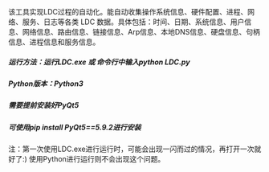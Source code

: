 该工具实现LDC过程的自动化。能自动收集操作系统信息、硬件配置、进程、网络、服务、日志等各类 LDC 数据。具体包括：时间、日期、系统信息、用户信息、网络信息、路由信息、链接信息、Arp信息、本地DNS信息、硬盘信息、句柄信息、进程信息和服务信息。
##### 运行方法：运行LDC.exe 或 命令行中输入python LDC.py
##### Python版本：Python3
##### 需要提前安装好PyQt5
##### 可使用pip install PyQt5==5.9.2进行安装

注：第一次使用LDC.exe进行运行时，可能会出现一闪而过的情况，再打开一次就好了:) 使用Python进行运行则不会出现这个问题。
